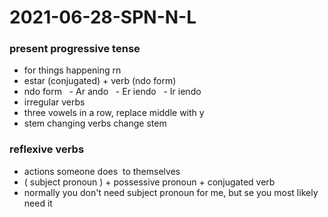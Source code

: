 # 2021-06-28-SPN-N-L
### present progressive tense﻿
- for things happening rn
- estar (conjugated) + verb (ndo form)
- ndo form
  - Ar ando
  - Er iendo
  - Ir iendo
- irregular verbs
- three vowels﻿ in a row, replace middle with y
- stem changing verbs change stem﻿
﻿
### reflexive verbs
- actions someone does  to themselves
- ( subject ﻿pronoun ) + possessive pronoun + conjugated verb
- normally you don't need subject pronoun for me, but se you most likely need it
